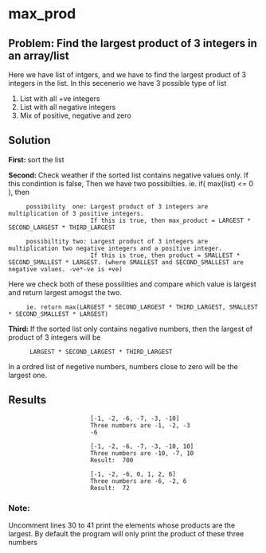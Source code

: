 # max_prod
## Problem: Find the largest product of 3 integers in an array/list 

Here we have list of intgers, and we have to find the largest product of 3 integers in the list.
In this secenerio we have 3 possible type of list

1. List with all +ve integers
2. List with all negative integers
3. Mix of positive, negative and zero

## Solution

<b> First: </b> sort the list 

<b> Second: </b>  Check weather if the sorted list contains negative values only. 
         If this condintion is false, Then we have two possibilties. 
         ie. if( max(list) <= 0 ), then
         
         possibility  one: Largest product of 3 integers are multiplication of 3 positive integers.
                           If this is true, then max_product = LARGEST * SECOND_LARGEST * THIRD_LARGEST
         
         possibiltity two: Largest product of 3 integers are multiplication two negative integers and a positive integer.
                           If this is true, then product = SMALLEST * SECOND_SMALLEST * LARGEST. (where SMALLEST and SECOND_SMALLEST are negative values. -ve*-ve is +ve)
         
         
Here we check both of these possilities and compare which value is largest and return largest amogst the two.

         ie. return max(LARGEST * SECOND_LARGEST * THIRD_LARGEST, SMALLEST * SECOND_SMALLEST * LARGEST)     
         
<b> Third: </b>  If the sorted list only contains negative numbers, then the largest of product of 3 integers will be

          LARGEST * SECOND_LARGEST * THIRD_LARGEST

In a ordred list of negetive numbers, numbers close to zero will be the largest one.

## Results

                           [-1, -2, -6, -7, -3, -10]
                           Three numbers are -1, -2, -3
                           -6
                           
                           [-1, -2, -6, -7, -3, -10, 10]
                           Three numbers are -10, -7, 10
                           Result:  700
                           
                           [-1, -2, -6, 0, 1, 2, 6]
                           Three numbers are -6, -2, 6
                           Result:  72


### Note:

Uncomment lines 30 to 41 print the elements whose products are the largest. By default the program will only print the product of these three numbers
